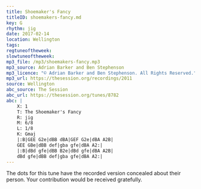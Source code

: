 ```yaml
---
title: Shoemaker's Fancy
titleID: shoemakers-fancy.md
key: G
rhythm: jig
date: 2017-02-14
location: Wellington
tags:
regtuneoftheweek:
slowtuneoftheweek:
mp3_file: /mp3/shoemakers-fancy.mp3
mp3_source: Adrian Barker and Ben Stephenson
mp3_licence: "© Adrian Barker and Ben Stephenson. All Rights Reserved."
mp3_url: https://thesession.org/recordings/2011
source: Wellington
abc_source: The Session
abc_url: https://thesession.org/tunes/8782
abc: |
    X: 1
    T: The Shoemaker's Fancy
    R: jig
    M: 6/8
    L: 1/8
    K: Gmaj
    |:B|GEE G2e|dBB dBA|GEF G2e|dBA A2B|
    GEE GBe|dBB def|gba gfe|dBA A2:|
    |:B|dBd gfe|dBB B2e|dBd gfe|dBA A2B|
    dBd gfe|dBB def|gba gfe|dBA A2:|
---
```

The dots for this tune have the recorded version concealed about their person. Your contribution would be received gratefully.
